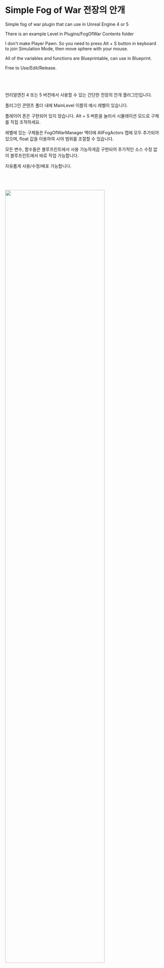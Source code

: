 # Simple Fog of War 전장의 안개
Simple fog of war plugin that can use in Unreal Engine 4 or 5

There is an example Level in Plugins/FogOfWar Contents folder

I don't make Player Pawn. So you need to press Alt + S button in keyboard to join Simulation Mode, then move sphere with your mouse.

All of the variables and functions are Blueprintable, can use in Blueprint.

Free to Use/Edit/Release.
<br/><br/><br/><br/><br/>
언리얼엔진 4 또는 5 버전에서 사용할 수 있는 간단한 전장의 안개 플러그인입니다.

플러그인 콘텐츠 폴더 내에 MainLevel 이름의 예시 레벨이 있습니다.

플레이어 폰은 구현되어 있지 않습니다. Alt + S 버튼을 눌러서 시뮬레이션 모드로 구체를 직접 조작하세요.

레벨에 있는 구체들은 FogOfWarManager 액터에 AllFogActors 맵에 모두 추가되어 있으며, float 값을 이용하여 시야 범위를 조절할 수 있습니다.

모든 변수, 함수들은 블루프린트에서 사용 가능하게끔 구현되어 추가적인 소스 수정 없이 블루프린트에서 바로 작업 가능합니다.

자유롭게 사용/수정/배포 가능합니다.
<br/><br/><br/><br/><br/>
<img width="80%" src=https://github.com/dml0211/Simple-Fog-of-War/assets/32149018/2f8d3d8c-1d38-45be-8afa-e898a1ccef53/>
